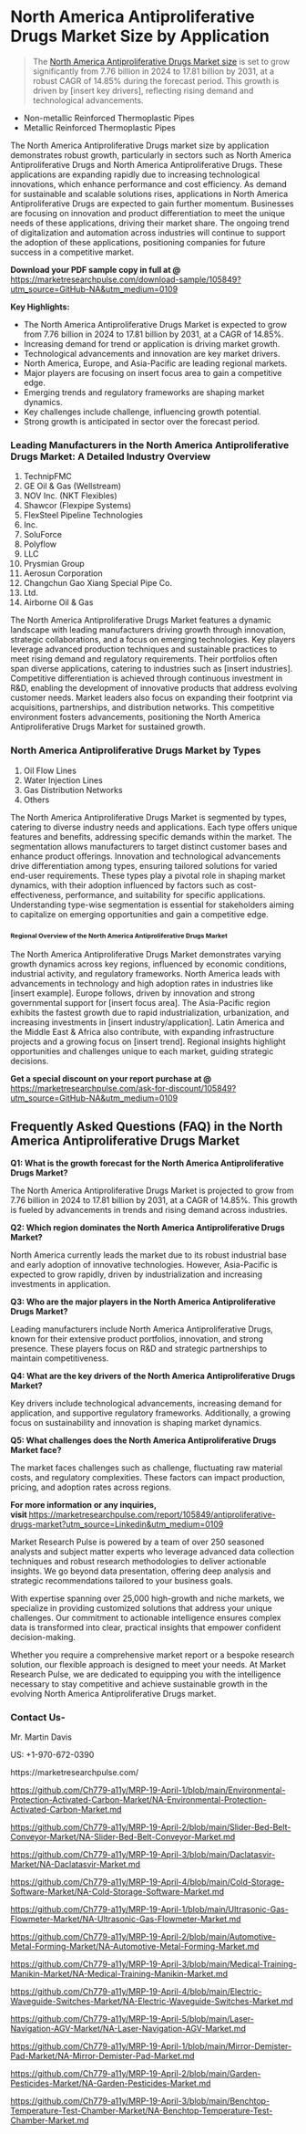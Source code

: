 <h1>North America Antiproliferative Drugs Market&nbsp;Size by Application</h1><blockquote><p>The <a href="https://marketresearchpulse.com/download-sample/105849?utm_source=GitHub-NA&amp;utm_medium=0109">North America Antiproliferative Drugs Market size</a> is set to grow significantly from 7.76 billion in 2024 to 17.81 billion by 2031, at a robust CAGR of 14.85% during the forecast period. This growth is driven by [insert key drivers], reflecting rising demand and technological advancements.</p></blockquote><ul><li>Non-metallic Reinforced Thermoplastic Pipes<li> Metallic Reinforced Thermoplastic Pipes</li></ul><p>The North America Antiproliferative Drugs market size by application demonstrates robust growth, particularly in sectors such as North America Antiproliferative Drugs and North America Antiproliferative Drugs. These applications are expanding rapidly due to increasing technological innovations, which enhance performance and cost efficiency. As demand for sustainable and scalable solutions rises, applications in North America Antiproliferative Drugs are expected to gain further momentum. Businesses are focusing on innovation and product differentiation to meet the unique needs of these applications, driving their market share. The ongoing trend of digitalization and automation across industries will continue to support the adoption of these applications, positioning companies for future success in a competitive market.</p><p><strong>Download your PDF sample copy in full at @ </strong><a href="https://marketresearchpulse.com/download-sample/105849?utm_source=GitHub-NA&amp;utm_medium=0109">https://marketresearchpulse.com/download-sample/105849?utm_source=GitHub-NA&amp;utm_medium=0109</a></p><p><strong>Key Highlights: </strong></p><ul><li>The North America Antiproliferative Drugs Market is expected to grow from 7.76 billion in 2024 to 17.81 billion by 2031, at a CAGR of 14.85%.</li><li>Increasing demand for trend or application is driving market growth.</li><li>Technological advancements and innovation are key market drivers.</li><li>North America, Europe, and Asia-Pacific are leading regional markets.</li><li>Major players are focusing on insert focus area to gain a competitive edge.</li><li>Emerging trends and regulatory frameworks are shaping market dynamics.</li><li>Key challenges include challenge, influencing growth potential.</li><li>Strong growth is anticipated in sector over the forecast period.</li></ul><h3>Leading Manufacturers in the North America Antiproliferative Drugs Market: A Detailed Industry Overview</h3><ol><li>TechnipFMC</li><li>GE Oil & Gas (Wellstream)</li><li>NOV Inc. (NKT Flexibles)</li><li>Shawcor (Flexpipe Systems)</li><li>FlexSteel Pipeline Technologies</li><li>Inc.</li><li>SoluForce</li><li>Polyflow</li><li>LLC</li><li>Prysmian Group</li><li>Aerosun Corporation</li><li>Changchun Gao Xiang Special Pipe Co.</li><li>Ltd.</li><li>Airborne Oil & Gas</li></ol><div class="flex max-w-full flex-col flex-grow"><div class="min-h-8 text-message flex w-full flex-col items-end gap-2 whitespace-normal break-words [.text-message+&amp;]:mt-5" dir="auto" data-message-author-role="assistant" data-message-id="fd8432e4-4910-450d-b182-61b7bfb0a01f" data-message-model-slug="gpt-4o"><div class="flex w-full flex-col gap-1 empty:hidden first:pt-[3px]"><div class="markdown prose w-full break-words dark:prose-invert light"><p>The North America Antiproliferative Drugs Market features a dynamic landscape with leading manufacturers driving growth through innovation, strategic collaborations, and a focus on emerging technologies. Key players leverage advanced production techniques and sustainable practices to meet rising demand and regulatory requirements. Their portfolios often span diverse applications, catering to industries such as [insert industries]. Competitive differentiation is achieved through continuous investment in R&amp;D, enabling the development of innovative products that address evolving customer needs. Market leaders also focus on expanding their footprint via acquisitions, partnerships, and distribution networks. This competitive environment fosters advancements, positioning the North America Antiproliferative Drugs Market for sustained growth.</p></div></div></div></div><h3>North America Antiproliferative Drugs Market by Types</h3><ol><li>Oil Flow Lines<li> Water Injection Lines<li> Gas Distribution Networks<li> Others</li></ol><div class="flex max-w-full flex-col flex-grow"><div class="min-h-8 text-message flex w-full flex-col items-end gap-2 whitespace-normal break-words [.text-message+&amp;]:mt-5" dir="auto" data-message-author-role="assistant" data-message-id="084470be-0bb7-4664-bddf-5156b4f41249" data-message-model-slug="gpt-4o-mini"><div class="flex w-full flex-col gap-1 empty:hidden first:pt-[3px]"><div class="markdown prose w-full break-words dark:prose-invert light"><p>The North America Antiproliferative Drugs Market is segmented by types, catering to diverse industry needs and applications. Each type offers unique features and benefits, addressing specific demands within the market. The segmentation allows manufacturers to target distinct customer bases and enhance product offerings. Innovation and technological advancements drive differentiation among types, ensuring tailored solutions for varied end-user requirements. These types play a pivotal role in shaping market dynamics, with their adoption influenced by factors such as cost-effectiveness, performance, and suitability for specific applications. Understanding type-wise segmentation is essential for stakeholders aiming to capitalize on emerging opportunities and gain a competitive edge.</p></div></div></div></div><h3><span style="font-size: 11px;">Regional Overview of the North America Antiproliferative Drugs Market</span></h3><div class="flex max-w-full flex-col flex-grow"><div class="min-h-8 text-message flex w-full flex-col items-end gap-2 whitespace-normal break-words [.text-message+&amp;]:mt-5" dir="auto" data-message-author-role="assistant" data-message-id="e9038762-ce64-4e30-91c9-9bd413514231" data-message-model-slug="gpt-4o-mini"><div class="flex w-full flex-col gap-1 empty:hidden first:pt-[3px]"><div class="markdown prose w-full break-words dark:prose-invert light"><p>The North America Antiproliferative Drugs Market demonstrates varying growth dynamics across key regions, influenced by economic conditions, industrial activity, and regulatory frameworks. North America leads with advancements in technology and high adoption rates in industries like [insert example]. Europe follows, driven by innovation and strong governmental support for [insert focus area]. The Asia-Pacific region exhibits the fastest growth due to rapid industrialization, urbanization, and increasing investments in [insert industry/application]. Latin America and the Middle East &amp; Africa also contribute, with expanding infrastructure projects and a growing focus on [insert trend]. Regional insights highlight opportunities and challenges unique to each market, guiding strategic decisions.</p></div></div></div></div><p><strong>Get a special discount on your report purchase at @ </strong><a href="https://marketresearchpulse.com/ask-for-discount/105849?utm_source=GitHub-NA&amp;utm_medium=0109">https://marketresearchpulse.com/ask-for-discount/105849?utm_source=GitHub-NA&amp;utm_medium=0109</a></p><h2>Frequently Asked Questions (FAQ) in the North America Antiproliferative Drugs Market</h2><p><strong>Q1: What is the growth forecast for the North America Antiproliferative Drugs Market?</strong></p><p>The North America Antiproliferative Drugs Market is projected to grow from 7.76 billion in 2024 to 17.81 billion by 2031, at a CAGR of 14.85%. This growth is fueled by advancements in trends and rising demand across industries.</p><p><strong>Q2: Which region dominates the North America Antiproliferative Drugs Market?</strong></p><p>North America currently leads the market due to its robust industrial base and early adoption of innovative technologies. However, Asia-Pacific is expected to grow rapidly, driven by industrialization and increasing investments in application.</p><p><strong>Q3: Who are the major players in the North America Antiproliferative Drugs Market?</strong></p><p>Leading manufacturers include North America Antiproliferative Drugs, known for their extensive product portfolios, innovation, and strong presence. These players focus on R&amp;D and strategic partnerships to maintain competitiveness.</p><p><strong>Q4: What are the key drivers of the North America Antiproliferative Drugs Market?</strong></p><p>Key drivers include technological advancements, increasing demand for application, and supportive regulatory frameworks. Additionally, a growing focus on sustainability and innovation is shaping market dynamics.</p><p><strong>Q5: What challenges does the North America Antiproliferative Drugs Market face?</strong></p><p>The market faces challenges such as challenge, fluctuating raw material costs, and regulatory complexities. These factors can impact production, pricing, and adoption rates across regions.</p><p><strong>For more information or any inquiries, visit&nbsp;</strong><a href="https://marketresearchpulse.com/report/105849/antiproliferative-drugs-market?utm_source=Linkedin&utm_medium=0109">https://marketresearchpulse.com/report/105849/antiproliferative-drugs-market?utm_source=Linkedin&utm_medium=0109</a></p><p>Market Research Pulse is powered by a team of over 250 seasoned analysts and subject matter experts who leverage advanced data collection techniques and robust research methodologies to deliver actionable insights. We go beyond data presentation, offering deep analysis and strategic recommendations tailored to your business goals.</p><p>With expertise spanning over 25,000 high-growth and niche markets, we specialize in providing customized solutions that address your unique challenges. Our commitment to actionable intelligence ensures complex data is transformed into clear, practical insights that empower confident decision-making.</p><p>Whether you require a comprehensive market report or a bespoke research solution, our flexible approach is designed to meet your needs. At Market Research Pulse, we are dedicated to equipping you with the intelligence necessary to stay competitive and achieve sustainable growth in the evolving North America Antiproliferative Drugs market.</p><h3><strong>Contact Us-</strong></h3><p>Mr. Martin Davis</p><p>US: +1-970-672-0390</p><p>https://marketresearchpulse.com/</p><p><a href="https://github.com/Ch779-a11y/MRP-19-April-1/blob/main/Environmental-Protection-Activated-Carbon-Market/NA-Environmental-Protection-Activated-Carbon-Market.md">https://github.com/Ch779-a11y/MRP-19-April-1/blob/main/Environmental-Protection-Activated-Carbon-Market/NA-Environmental-Protection-Activated-Carbon-Market.md</a></p><p><a href="https://github.com/Ch779-a11y/MRP-19-April-2/blob/main/Slider-Bed-Belt-Conveyor-Market/NA-Slider-Bed-Belt-Conveyor-Market.md">https://github.com/Ch779-a11y/MRP-19-April-2/blob/main/Slider-Bed-Belt-Conveyor-Market/NA-Slider-Bed-Belt-Conveyor-Market.md</a></p><p><a href="https://github.com/Ch779-a11y/MRP-19-April-3/blob/main/Daclatasvir-Market/NA-Daclatasvir-Market.md">https://github.com/Ch779-a11y/MRP-19-April-3/blob/main/Daclatasvir-Market/NA-Daclatasvir-Market.md</a></p><p><a href="https://github.com/Ch779-a11y/MRP-19-April-4/blob/main/Cold-Storage-Software-Market/NA-Cold-Storage-Software-Market.md">https://github.com/Ch779-a11y/MRP-19-April-4/blob/main/Cold-Storage-Software-Market/NA-Cold-Storage-Software-Market.md</a></p><p><a href="https://github.com/Ch779-a11y/MRP-19-April-1/blob/main/Ultrasonic-Gas-Flowmeter-Market/NA-Ultrasonic-Gas-Flowmeter-Market.md">https://github.com/Ch779-a11y/MRP-19-April-1/blob/main/Ultrasonic-Gas-Flowmeter-Market/NA-Ultrasonic-Gas-Flowmeter-Market.md</a></p><p><a href="https://github.com/Ch779-a11y/MRP-19-April-2/blob/main/Automotive-Metal-Forming-Market/NA-Automotive-Metal-Forming-Market.md">https://github.com/Ch779-a11y/MRP-19-April-2/blob/main/Automotive-Metal-Forming-Market/NA-Automotive-Metal-Forming-Market.md</a></p><p><a href="https://github.com/Ch779-a11y/MRP-19-April-3/blob/main/Medical-Training-Manikin-Market/NA-Medical-Training-Manikin-Market.md">https://github.com/Ch779-a11y/MRP-19-April-3/blob/main/Medical-Training-Manikin-Market/NA-Medical-Training-Manikin-Market.md</a></p><p><a href="https://github.com/Ch779-a11y/MRP-19-April-4/blob/main/Electric-Waveguide-Switches-Market/NA-Electric-Waveguide-Switches-Market.md">https://github.com/Ch779-a11y/MRP-19-April-4/blob/main/Electric-Waveguide-Switches-Market/NA-Electric-Waveguide-Switches-Market.md</a></p><p><a href="https://github.com/Ch779-a11y/MRP-19-April-5/blob/main/Laser-Navigation-AGV-Market/NA-Laser-Navigation-AGV-Market.md">https://github.com/Ch779-a11y/MRP-19-April-5/blob/main/Laser-Navigation-AGV-Market/NA-Laser-Navigation-AGV-Market.md</a></p><p><a href="https://github.com/Ch779-a11y/MRP-19-April-1/blob/main/Mirror-Demister-Pad-Market/NA-Mirror-Demister-Pad-Market.md">https://github.com/Ch779-a11y/MRP-19-April-1/blob/main/Mirror-Demister-Pad-Market/NA-Mirror-Demister-Pad-Market.md</a></p><p><a href="https://github.com/Ch779-a11y/MRP-19-April-2/blob/main/Garden-Pesticides-Market/NA-Garden-Pesticides-Market.md">https://github.com/Ch779-a11y/MRP-19-April-2/blob/main/Garden-Pesticides-Market/NA-Garden-Pesticides-Market.md</a></p><p><a href="https://github.com/Ch779-a11y/MRP-19-April-3/blob/main/Benchtop-Temperature-Test-Chamber-Market/NA-Benchtop-Temperature-Test-Chamber-Market.md">https://github.com/Ch779-a11y/MRP-19-April-3/blob/main/Benchtop-Temperature-Test-Chamber-Market/NA-Benchtop-Temperature-Test-Chamber-Market.md</a></p>
